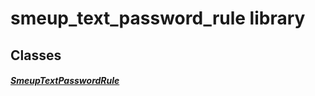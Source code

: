 


# smeup_text_password_rule library











## Classes

##### [SmeupTextPasswordRule](../smeup_widgets_smeup_text_password_rule/SmeupTextPasswordRule-class.md)



 















